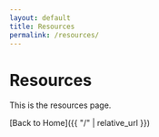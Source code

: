 ```yaml
---
layout: default
title: Resources
permalink: /resources/
---
```


# Resources

This is the resources page.  

[Back to Home]({{ "/" | relative_url }})
